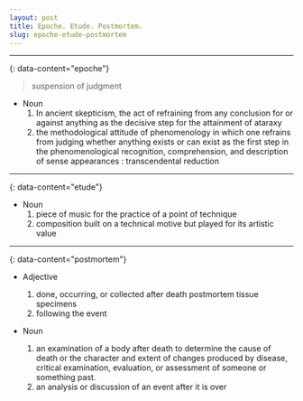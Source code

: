 ```yaml
---
layout: post
title: Epoche. Etude. Postmortem.
slug: epoche-etude-postmortem 
---
```


---
{: data-content="epoche"}

>suspension of judgment

- Noun
    1. In ancient skepticism,  the act of refraining from any conclusion for or against anything as the decisive step for the attainment of ataraxy
    2. the methodological attitude of phenomenology in which one refrains from judging whether anything exists or can exist as the first step in the phenomenological recognition, comprehension, and description of sense appearances : transcendental reduction

---
{: data-content="etude"}

- Noun
    1. piece of music for the practice of a point of technique
    2. composition built on a technical motive but played for its artistic value

---
{: data-content="postmortem"}

- Adjective
    1. done, occurring, or collected after death postmortem tissue specimens
    2. following the event

- Noun
    1. an examination of a body after death to determine the cause of death or the character and extent of changes produced by disease, critical examination, evaluation, or assessment of someone or something past.
    2. an analysis or discussion of an event after it is over